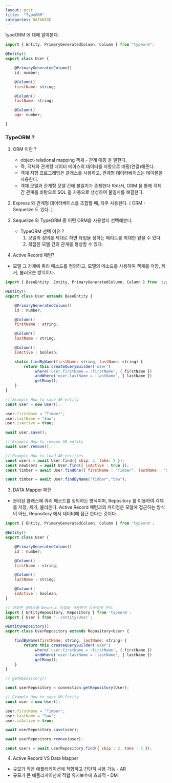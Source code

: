```yaml
---
layout: post
title:  "TypeORM"
categories: DATABASE
---
```

typeORM 에 대해 알아본다.

```javascript 
import { Entity, PrimaryGeneratedColumn, Column } from "typeorm";

@Entity()
export class User {

    @PrimaryGeneratedColumn()
    id: number;

    @Column()
    firstName: string;

    @Column()
    lastName: string;

    @Column()
    age: number;

}
```
### TypeORM ?
1. ORM 이란 ?
    - object-relational mapping 객체 - 관계 매핑 을 말한다.
    - 즉, 객체와 관계형 데이터 베이스의 데이터를 자동으로 매핑(연결)해준다.
    - 객체 지향 프로그래밍은 클래스를 사용하고, 관계형 데이터베이스는 테이블을 사용한다.
    - 객체 모델과 관계형 모델 간에 불일치가 존재한다 따라서, ORM 을 통해 객체 간 관계를 바탕으로 SQL 을 자동으로 생성하여 불일치를 해결한다.

2. Express 와 관계형 데이터베이스를 조합할 때, 자주 사용된다. (  ORM - Sequelize 도 있다. )
3. Sequelize 와 TypeORM 중 어떤 ORM을 사용할지 선택해본다.
    - TypeORM 선택 이유 ? 
        1. 모델의 정의를 제대로 하면 타입을 정하는 메리트를 최대한 얻을 수 있다.
        2. 복잡한 모델 간의 관계를 형성할 수 있다.


2. Active Record 패턴?
- 모델 그 자체에 쿼리 메소드를 정의하고, 모델의 메소드를 사용하여 객체를 저장, 제거, 불러오는 방식이다.
```javascript
import { BaseEntity, Entity, PrimaryGeneratedColumn, Column } from 'typeorm';

@Entity()
export class User extends BaseEntity {

    @PrimaryGeneratedColumn()
    id : number;

    @Column()
    firstName : string;

    @Column()
    lastName : string;

    @Column()
    isActive : boolean;

    static findByName(firstName: string, lastName: string) {
        return this.createQueryBuilder('user')
            .where('user.firstName = :firstName', { firstName })
            .andWhere('user.lastName = :lastName', { lastName })
            .getMany();
    }
}

// Example How to save AR entity
const user = new User();

user.firstName = "Timber";
user.lastName = "Saw";
user.isActive = true;

await user.save();

// Example How to remove AR entity
await user.remove();

// Example How to load AR entities
const users = await User.find({ skip: 2, take: 5 });
const newUsers = await User.find({ isActive : true });
const timber = await User.findOne({ firstName : "Timber", lastName : "Saw" });

const timber = await User.findByName("Timber","Saw");

```

3. DATA Mapper 패턴
- 분리된 클래스에 쿼리 메소드를 정의하는 방식이며, Repository 를 이용하여 객체를 저장, 제거, 불러온다.
Active Record 패턴과의 차이점은 모델에 접근하는 방식이 아닌, Repository 에서 데이터에 접근 한다는 것이다.

```javascript
import { Entity, PrimaryGeneratedColumn, Column } from 'typeorm';

@Entity()
export class User {

    @PrimaryGeneratedColumn()
    id : number;

    @Column()
    firstName : string;

    @Column()
    lastName : string;

    @Column()
    isActive : boolean;
}

// 정의한 클래스를 Generic 타입을 사용하여 상속하게 한다.
import { EntityRepository, Repository } from 'typeorm';
import { User } from '../entity/User';

@EntityRepository()
export class UserRepository extends Repository<User> {

    findByName(firstName: string, lastName: string) {
        return this.createQueryBuilder('user')
            .where('user.firstName = :firstName', { firstName })
            .andWhere('user.lastName = :lastName', { lastName })
            .getMany();
    }
}

// getRepository()

const userRepository = connection.getRepository(User);

// Example How to save DM Entity
const user = new User();

user.firstName = "Timber";
user.lastName = "Saw";
user.isActive = true;

await userRepository.save(user);

await userRepository.remove(user);

const users = await userRepository.find({ skip : 2, take : 5 });

```

4. Active Record VS Data Mapper

- 규모가 작은 애플리케이션에 적합하고 간단히 사용 가능 - AR
- 규모가 큰 애플리케이션에 적합 유지보수에 효과적 - DM